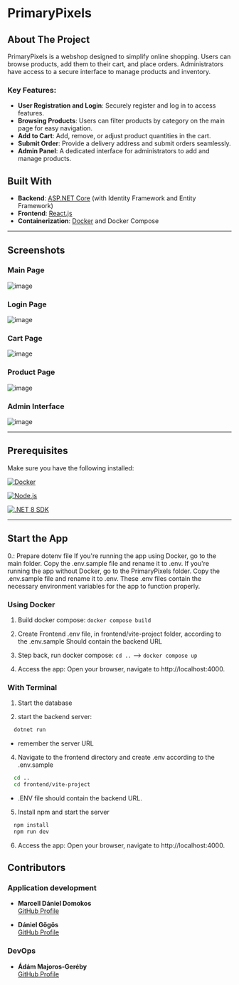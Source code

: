 # PrimaryPixels

## About The Project

PrimaryPixels is a webshop designed to simplify online shopping. Users can browse products, add them to their cart, and place orders. 
Administrators have access to a secure interface to manage products and inventory.

### Key Features:
- **User Registration and Login**: Securely register and log in to access features.
- **Browsing Products**: Users can filter products by category on the main page for easy navigation.
- **Add to Cart**: Add, remove, or adjust product quantities in the cart.
- **Submit Order**: Provide a delivery address and submit orders seamlessly.
- **Admin Panel**: A dedicated interface for administrators to add and manage products.


## Built With

- **Backend**: [ASP.NET Core](https://dotnet.microsoft.com/en-us/apps/aspnet) (with Identity Framework and Entity Framework)
- **Frontend**: [React.js](https://reactjs.org/)
- **Containerization**: [Docker](https://www.docker.com/) and Docker Compose

---

## Screenshots

### Main Page
![image](https://github.com/user-attachments/assets/9c488554-921b-4fd0-89b3-091bfb2349a7)

### Login Page
![image](https://github.com/user-attachments/assets/8273b48b-1266-4247-84a6-e165d5488f6c)

### Cart Page
![image](https://github.com/user-attachments/assets/f3dad35d-e70b-49d8-95ff-b4df4bc6eadc)

### Product Page
![image](https://github.com/user-attachments/assets/fcdb26e2-aee0-4031-bb38-83012683b12e)

### Admin Interface
![image](https://github.com/user-attachments/assets/22abd890-ef0c-413a-8079-c108874f08c3)


---

## Prerequisites

Make sure you have the following installed:

[![Docker][Docker]](https://www.docker.com/)

[![Node.js][Node.js]](https://nodejs.org/)

[![.NET 8 SDK][.NET]](https://dotnet.microsoft.com/)

---

## Start the App

0.: Prepare dotenv file If you're running the app using Docker, go to the main folder. Copy the .env.sample file and rename it to .env. If you're running the app without Docker, go to the PrimaryPixels folder. Copy the .env.sample file and rename it to .env. These .env files contain the necessary environment variables for the app to function properly.


### Using Docker

1. Build docker compose: `docker compose build`

2. Create Frontend .env file, in frontend/vite-project folder, according to the .env.sample Should contain the backend URL

3. Step back, run docker compose: `cd ..`  --> `docker compose up`

4. Access the app: Open your browser, navigate to http://localhost:4000.


### With Terminal

1. Start the database
  
 
3. start the backend server:

  ```sh
    dotnet run
  ```
  - remember the server URL
 
4. Navigate to the frontend directory and create .env according to the .env.sample

  ```sh
    cd ..
    cd frontend/vite-project
  ```
 - .ENV file should contain the backend URL.
 
5. Install npm and start the server

  ```sh
    npm install
    npm run dev
  ```
 
6. Access the app: Open your browser, navigate to http://localhost:4000.

## Contributors

### Application development

- **Marcell Dániel Domokos**  
  [GitHub Profile](https://github.com/domokosmarcell)

- **Dániel Gőgös**  
  [GitHub Profile](https://github.com/GogosDani)

### DevOps

- **Ádám Majoros-Geréby**  
  [GitHub Profile](https://github.com/majorosgereby/)

<!--Links for logos! -->
[Docker]: https://img.shields.io/badge/Docker-blue?style=plastic&logo=docker&logoColor=darkblue
[Node.js]: https://img.shields.io/badge/Node.js-black?style=plastic&logo=nodedotjs&logoColor=green
[.NET]: https://img.shields.io/badge/.NET_8_SDK-darkblue?style=plastic&logo=dotnet&logoColor=white&labelColor=purple



